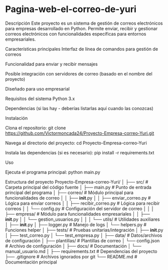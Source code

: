 # Pagina-web-el-correo-de-yuri

Descripción
Este proyecto es un sistema de gestión de correos electrónicos para empresas desarrollado en Python. Permite enviar, recibir y gestionar correos electrónicos con funcionalidades específicas para entornos empresariales.

Características principales
Interfaz de línea de comandos para gestión de correos

Funcionalidad para enviar y recibir mensajes

Posible integración con servidores de correo (basado en el nombre del proyecto)

Diseñado para uso empresarial

Requisitos del sistema
Python 3.x

Dependencias (si las hay - deberías listarlas aquí cuando las conozcas)

Instalación

Clona el repositorio:
git clone https://github.com/Victormoncada24/Proyecto-Empresa-correo-Yuri.git

Navega al directorio del proyecto:
cd Proyecto-Empresa-correo-Yuri

Instala las dependencias (si es necesario):
pip install -r requirements.txt

Uso

Ejecuta el programa principal:
python main.py

Estructura del proyecto
Proyecto-Empresa-correo-Yuri/
│
├── src/                       # Carpeta principal del código fuente
│   ├── main.py                # Punto de entrada principal del programa
│   ├── correo/                # Módulo principal para funcionalidades de correo
│   │   ├── __init__.py
│   │   ├── enviar_correo.py   # Lógica para enviar correos
│   │   ├── recibir_correo.py  # Lógica para recibir correos
│   │   └── config.py          # Configuración del servidor de correo
│   │
│   ├── empresa/               # Módulo para funcionalidades empresariales
│   │   ├── __init__.py
│   │   └── gestion_usuarios.py
│   │
│   └── utils/                 # Utilidades auxiliares
│       ├── __init__.py
│       ├── logger.py          # Manejo de logs
│       └── helpers.py         # Funciones helper
│
├── tests/                     # Pruebas unitarias/integración
│   ├── __init__.py
│   ├── test_correo.py
│   └── test_empresa.py
│
├── data/                      # Datos/archivos de configuración
│   ├── plantillas/            # Plantillas de correo
│   └── config.json            # Archivo de configuración
│
├── docs/                      # Documentación
│   └── manual_usuario.md
│
├── requirements.txt           # Dependencias del proyecto
├── .gitignore                 # Archivos ignorados por git
└── README.md                  # Documentación principal

